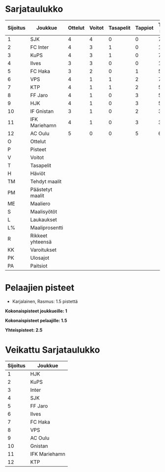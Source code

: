 # Sarjataulukko
| Sijoitus | Joukkue | Ottelut | Voitot | Tasapelit | Tappiot | Tehdyt maalit | Päästetyt maalit | Maaliero | Syötöt |
|----------|---------|---------|--------|-----------|---------|----------------|-------------------|----------|-------|
|1 | SJK | 4 | 4 | 0 | 0 | 7 | 2 | 5 | 4 | 64 | 10 | 47 | 9 | 0 | 5 | 12|
|2 | FC Inter | 4 | 3 | 1 | 0 | 10 | 2 | 8 | 9 | 40 | 25 | 39 | 6 | 0 | 3 | 10|
|3 | KuPS | 4 | 3 | 1 | 0 | 7 | 2 | 5 | 7 | 41 | 17 | 40 | 9 | 0 | 10 | 10|
|4 | Ilves | 3 | 3 | 0 | 0 | 10 | 3 | 7 | 7 | 41 | 24 | 32 | 4 | 0 | 5 | 9|
|5 | FC Haka | 3 | 2 | 0 | 1 | 5 | 4 | 1 | 5 | 13 | 38 | 44 | 11 | 0 | 3 | 6|
|6 | VPS | 4 | 1 | 1 | 2 | 7 | 10 | -3 | 5 | 50 | 14 | 43 | 6 | 1 | 11 | 4|
|7 | KTP | 4 | 1 | 1 | 2 | 5 | 10 | -5 | 2 | 41 | 12 | 45 | 10 | 0 | 6 | 4|
|8 | FF Jaro | 4 | 1 | 0 | 3 | 5 | 6 | -1 | 5 | 28 | 17 | 47 | 9 | 0 | 14 | 3|
|9 | HJK | 4 | 1 | 0 | 3 | 5 | 6 | -1 | 4 | 46 | 10 | 42 | 7 | 1 | 8 | 3|
|10 | IF Gnistan | 3 | 1 | 0 | 2 | 3 | 6 | -3 | 2 | 14 | 21 | 29 | 5 | 0 | 3 | 3|
|11 | IFK Mariehamn | 4 | 1 | 0 | 3 | 3 | 8 | -5 | 3 | 27 | 11 | 49 | 4 | 0 | 4 | 3|
|12 | AC Oulu | 5 | 0 | 0 | 5 | 6 | 14 | -8 | 5 | 37 | 16 | 55 | 11 | 2 | 9 | 0|
|O | Ottelut|
|P | Pisteet|
|V | Voitot|
|T | Tasapelit|
|H | Häviöt|
|TM | Tehdyt maalit|
|PM | Päästetyt maalit|
|ME | Maaliero|
|S | Maalisyötöt|
|L | Laukaukset|
|L% | Maaliprosentti|
|R | Rikkeet yhteensä|
|KK | Varoitukset|
|PK | Ulosajot|
|PA | Paitsiot|

# Pelaajien pisteet
* Karjalainen, Rasmus: 1.5 pistettä

**Kokonaispisteet joukkueille: 1**

**Kokonaispisteet pelaajille: 1.5**

**Yhteispisteet: 2.5**

# Veikattu Sarjataulukko
| Sijoitus | Joukkue |
|----------|---------|
| 1 | HJK |
| 2 | KuPS |
| 3 | Inter |
| 4 | SJK |
| 5 | FF Jaro |
| 6 | Ilves |
| 7 | FC Haka |
| 8 | VPS |
| 9 | AC Oulu |
| 10 | Gnistan |
| 11 | IFK Mariehamn |
| 12 | KTP |
